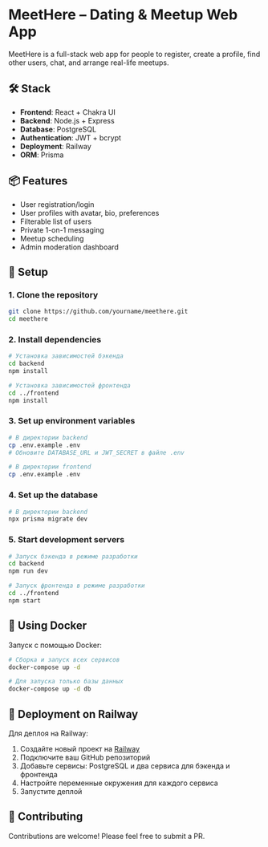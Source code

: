 # MeetHere – Dating & Meetup Web App

MeetHere is a full-stack web app for people to register, create a profile, find other users, chat, and arrange real-life meetups.

## 🛠️ Stack

- **Frontend**: React + Chakra UI
- **Backend**: Node.js + Express
- **Database**: PostgreSQL
- **Authentication**: JWT + bcrypt
- **Deployment**: Railway
- **ORM**: Prisma

## 📦 Features

- User registration/login
- User profiles with avatar, bio, preferences
- Filterable list of users
- Private 1-on-1 messaging
- Meetup scheduling
- Admin moderation dashboard

## 🚀 Setup

### 1. Clone the repository

```bash
git clone https://github.com/yourname/meethere.git
cd meethere
```

### 2. Install dependencies

```bash
# Установка зависимостей бэкенда
cd backend
npm install

# Установка зависимостей фронтенда
cd ../frontend
npm install
```

### 3. Set up environment variables

```bash
# В директории backend
cp .env.example .env
# Обновите DATABASE_URL и JWT_SECRET в файле .env

# В директории frontend
cp .env.example .env
```

### 4. Set up the database

```bash
# В директории backend
npx prisma migrate dev
```

### 5. Start development servers

```bash
# Запуск бэкенда в режиме разработки
cd backend
npm run dev

# Запуск фронтенда в режиме разработки
cd ../frontend
npm start
```

## 🐳 Using Docker

Запуск с помощью Docker:

```bash
# Сборка и запуск всех сервисов
docker-compose up -d

# Для запуска только базы данных
docker-compose up -d db
```

## 🚂 Deployment on Railway

Для деплоя на Railway:

1. Создайте новый проект на [Railway](https://railway.app/)
2. Подключите ваш GitHub репозиторий
3. Добавьте сервисы: PostgreSQL и два сервиса для бэкенда и фронтенда
4. Настройте переменные окружения для каждого сервиса
5. Запустите деплой

## 👥 Contributing

Contributions are welcome! Please feel free to submit a PR.
